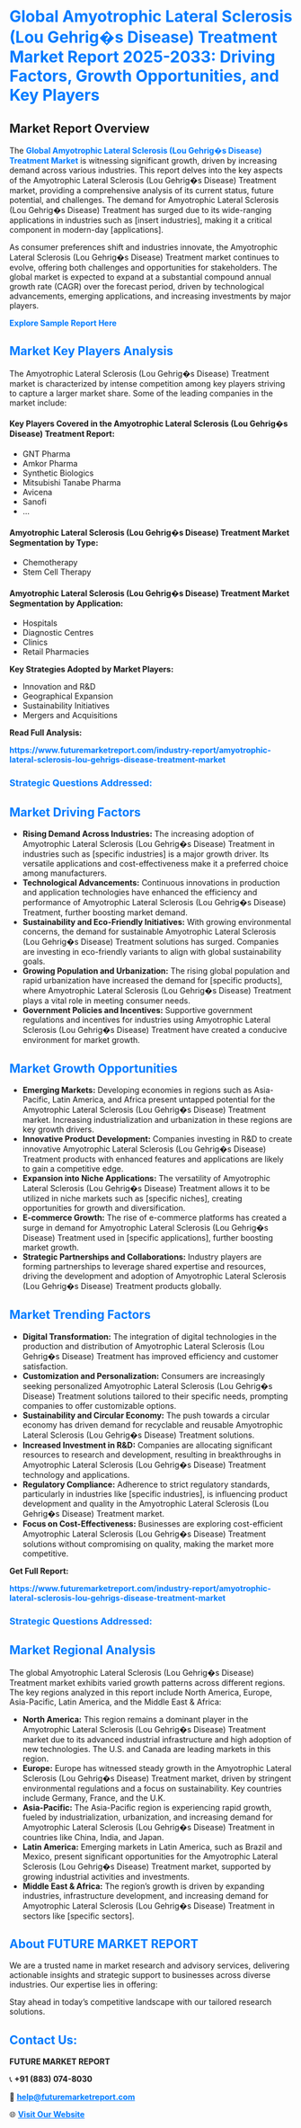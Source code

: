 <h1 style="color: #007BFF;">Global Amyotrophic Lateral Sclerosis (Lou Gehrig�s Disease) Treatment Market Report 2025-2033: Driving Factors, Growth Opportunities, and Key Players</h1>

<section id="overview">
<h2>Market Report Overview</h2>
<p>The <a href="https://www.futuremarketreport.com/industry-report/amyotrophic-lateral-sclerosis-lou-gehrigs-disease-treatment-market" style="color: #007BFF; text-decoration: none;"><strong>Global Amyotrophic Lateral Sclerosis (Lou Gehrig�s Disease) Treatment Market</strong></a> is witnessing significant growth, driven by increasing demand across various industries. This report delves into the key aspects of the Amyotrophic Lateral Sclerosis (Lou Gehrig�s Disease) Treatment market, providing a comprehensive analysis of its current status, future potential, and challenges. The demand for Amyotrophic Lateral Sclerosis (Lou Gehrig�s Disease) Treatment has surged due to its wide-ranging applications in industries such as [insert industries], making it a critical component in modern-day [applications].</p>
<p>As consumer preferences shift and industries innovate, the Amyotrophic Lateral Sclerosis (Lou Gehrig�s Disease) Treatment market continues to evolve, offering both challenges and opportunities for stakeholders. The global market is expected to expand at a substantial compound annual growth rate (CAGR) over the forecast period, driven by technological advancements, emerging applications, and increasing investments by major players.</p>
</section>

<section id="overview">
<p><a href="https://www.futuremarketreport.com/request-sample/reportId=101027" style="color: #007BFF; text-decoration: none;"><strong>Explore Sample Report Here</strong></a></p>
</section>

<section id="key-players">
<h2 style="color: #007BFF;">Market Key Players Analysis</h2>
<p>The Amyotrophic Lateral Sclerosis (Lou Gehrig�s Disease) Treatment market is characterized by intense competition among key players striving to capture a larger market share. Some of the leading companies in the market include:</p>
<h4>Key Players Covered in the Amyotrophic Lateral Sclerosis (Lou Gehrig�s Disease) Treatment Report:</h4>
<ul><li>GNT Pharma</li><li>Amkor Pharma</li><li>Synthetic Biologics</li><li>Mitsubishi Tanabe Pharma</li><li>Avicena</li><li>Sanofi</li><li>...</li></ul>
<h4>Amyotrophic Lateral Sclerosis (Lou Gehrig�s Disease) Treatment Market Segmentation by Type:</h4>
<ul><li>Chemotherapy</li><li>Stem Cell Therapy</li></ul>

<h4>Amyotrophic Lateral Sclerosis (Lou Gehrig�s Disease) Treatment Market Segmentation by Application:</h4>
<ul><li>Hospitals</li><li>Diagnostic Centres</li><li>Clinics</li><li>Retail Pharmacies</li></ul>
<p><strong>Key Strategies Adopted by Market Players:</strong></p>
<ul>
<li>Innovation and R&D</li>
<li>Geographical Expansion</li>
<li>Sustainability Initiatives</li>
<li>Mergers and Acquisitions</li>
</ul>
</section>

<section>
<p><strong>Read Full Analysis: </strong></p><a href="https://www.futuremarketreport.com/industry-report/amyotrophic-lateral-sclerosis-lou-gehrigs-disease-treatment-market" style="color: #007BFF; text-decoration: none;"><strong>https://www.futuremarketreport.com/industry-report/amyotrophic-lateral-sclerosis-lou-gehrigs-disease-treatment-market</strong></a>
<h3 style="color: #007BFF;">Strategic Questions Addressed:</h3>
</section>

<section id="driving-factors">
<h2 style="color: #007BFF;">Market Driving Factors</h2>
<ul>
<li><strong>Rising Demand Across Industries:</strong> The increasing adoption of Amyotrophic Lateral Sclerosis (Lou Gehrig�s Disease) Treatment in industries such as [specific industries] is a major growth driver. Its versatile applications and cost-effectiveness make it a preferred choice among manufacturers.</li>
<li><strong>Technological Advancements:</strong> Continuous innovations in production and application technologies have enhanced the efficiency and performance of Amyotrophic Lateral Sclerosis (Lou Gehrig�s Disease) Treatment, further boosting market demand.</li>
<li><strong>Sustainability and Eco-Friendly Initiatives:</strong> With growing environmental concerns, the demand for sustainable Amyotrophic Lateral Sclerosis (Lou Gehrig�s Disease) Treatment solutions has surged. Companies are investing in eco-friendly variants to align with global sustainability goals.</li>
<li><strong>Growing Population and Urbanization:</strong> The rising global population and rapid urbanization have increased the demand for [specific products], where Amyotrophic Lateral Sclerosis (Lou Gehrig�s Disease) Treatment plays a vital role in meeting consumer needs.</li>
<li><strong>Government Policies and Incentives:</strong> Supportive government regulations and incentives for industries using Amyotrophic Lateral Sclerosis (Lou Gehrig�s Disease) Treatment have created a conducive environment for market growth.</li>
</ul>
</section>

<section id="growth-opportunities">
<h2 style="color: #007BFF;">Market Growth Opportunities</h2>
<ul>
<li><strong>Emerging Markets:</strong> Developing economies in regions such as Asia-Pacific, Latin America, and Africa present untapped potential for the Amyotrophic Lateral Sclerosis (Lou Gehrig�s Disease) Treatment market. Increasing industrialization and urbanization in these regions are key growth drivers.</li>
<li><strong>Innovative Product Development:</strong> Companies investing in R&D to create innovative Amyotrophic Lateral Sclerosis (Lou Gehrig�s Disease) Treatment products with enhanced features and applications are likely to gain a competitive edge.</li>
<li><strong>Expansion into Niche Applications:</strong> The versatility of Amyotrophic Lateral Sclerosis (Lou Gehrig�s Disease) Treatment allows it to be utilized in niche markets such as [specific niches], creating opportunities for growth and diversification.</li>
<li><strong>E-commerce Growth:</strong> The rise of e-commerce platforms has created a surge in demand for Amyotrophic Lateral Sclerosis (Lou Gehrig�s Disease) Treatment used in [specific applications], further boosting market growth.</li>
<li><strong>Strategic Partnerships and Collaborations:</strong> Industry players are forming partnerships to leverage shared expertise and resources, driving the development and adoption of Amyotrophic Lateral Sclerosis (Lou Gehrig�s Disease) Treatment products globally.</li>
</ul>
</section>

<section id="trending-factors">
<h2 style="color: #007BFF;">Market Trending Factors</h2>
<ul>
<li><strong>Digital Transformation:</strong> The integration of digital technologies in the production and distribution of Amyotrophic Lateral Sclerosis (Lou Gehrig�s Disease) Treatment has improved efficiency and customer satisfaction.</li>
<li><strong>Customization and Personalization:</strong> Consumers are increasingly seeking personalized Amyotrophic Lateral Sclerosis (Lou Gehrig�s Disease) Treatment solutions tailored to their specific needs, prompting companies to offer customizable options.</li>
<li><strong>Sustainability and Circular Economy:</strong> The push towards a circular economy has driven demand for recyclable and reusable Amyotrophic Lateral Sclerosis (Lou Gehrig�s Disease) Treatment solutions.</li>
<li><strong>Increased Investment in R&D:</strong> Companies are allocating significant resources to research and development, resulting in breakthroughs in Amyotrophic Lateral Sclerosis (Lou Gehrig�s Disease) Treatment technology and applications.</li>
<li><strong>Regulatory Compliance:</strong> Adherence to strict regulatory standards, particularly in industries like [specific industries], is influencing product development and quality in the Amyotrophic Lateral Sclerosis (Lou Gehrig�s Disease) Treatment market.</li>
<li><strong>Focus on Cost-Effectiveness:</strong> Businesses are exploring cost-efficient Amyotrophic Lateral Sclerosis (Lou Gehrig�s Disease) Treatment solutions without compromising on quality, making the market more competitive.</li>
</ul>
</section>

<section>
<p><strong>Get Full Report: </strong></p><a href="https://www.futuremarketreport.com/industry-report/amyotrophic-lateral-sclerosis-lou-gehrigs-disease-treatment-market" style="color: #007BFF; text-decoration: none;"><strong>https://www.futuremarketreport.com/industry-report/amyotrophic-lateral-sclerosis-lou-gehrigs-disease-treatment-market</strong></a>
<h3 style="color: #007BFF;">Strategic Questions Addressed:</h3>
</section>


<section id="regional-analysis">
<h2 style="color: #007BFF;">Market Regional Analysis</h2>
<p>The global Amyotrophic Lateral Sclerosis (Lou Gehrig�s Disease) Treatment market exhibits varied growth patterns across different regions. The key regions analyzed in this report include North America, Europe, Asia-Pacific, Latin America, and the Middle East & Africa:</p>
<ul>
<li><strong>North America:</strong> This region remains a dominant player in the Amyotrophic Lateral Sclerosis (Lou Gehrig�s Disease) Treatment market due to its advanced industrial infrastructure and high adoption of new technologies. The U.S. and Canada are leading markets in this region.</li>
<li><strong>Europe:</strong> Europe has witnessed steady growth in the Amyotrophic Lateral Sclerosis (Lou Gehrig�s Disease) Treatment market, driven by stringent environmental regulations and a focus on sustainability. Key countries include Germany, France, and the U.K.</li>
<li><strong>Asia-Pacific:</strong> The Asia-Pacific region is experiencing rapid growth, fueled by industrialization, urbanization, and increasing demand for Amyotrophic Lateral Sclerosis (Lou Gehrig�s Disease) Treatment in countries like China, India, and Japan.</li>
<li><strong>Latin America:</strong> Emerging markets in Latin America, such as Brazil and Mexico, present significant opportunities for the Amyotrophic Lateral Sclerosis (Lou Gehrig�s Disease) Treatment market, supported by growing industrial activities and investments.</li>
<li><strong>Middle East & Africa:</strong> The region’s growth is driven by expanding industries, infrastructure development, and increasing demand for Amyotrophic Lateral Sclerosis (Lou Gehrig�s Disease) Treatment in sectors like [specific sectors].</li>
</ul>
</section>

<footer>
<h2 style="color: #007BFF;">About FUTURE MARKET REPORT</h2>
<p>We are a trusted name in market research and advisory services, delivering actionable insights and strategic support to businesses across diverse industries. Our expertise lies in offering:</p>

<p>Stay ahead in today’s competitive landscape with our tailored research solutions.</p>

<h2 style="color: #007BFF;">Contact Us:</h2>
<p><strong>FUTURE MARKET REPORT</strong></p>
<p>📞 <strong>+91 (883) 074-8030</strong></p>
<p>📧 <strong><a href="mailto:help@futuremarketreport.com" style="color: #007BFF;">help@futuremarketreport.com</a></strong></p>
<p>🌐 <strong><a href="https://www.futuremarketreport.com/" style="color: #007BFF;">Visit Our Website</a></strong></p>
</footer>